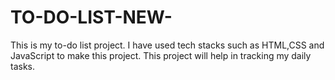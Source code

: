 # TO-DO-LIST-NEW-
This is my to-do list project. I have used tech stacks such as HTML,CSS and JavaScript to make this project. 
This project will help in tracking my daily tasks.
